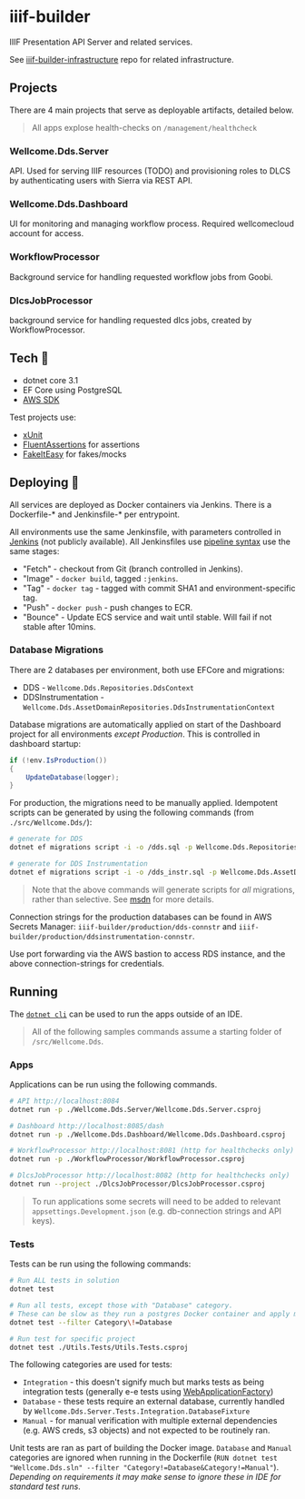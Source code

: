 # iiif-builder

IIIF Presentation API Server and related services.

See [iiif-builder-infrastructure](https://github.com/wellcomecollection/iiif-builder-infrastructure) repo for related infrastructure.

## Projects

There are 4 main projects that serve as deployable artifacts, detailed below.

> All apps explose health-checks on `/management/healthcheck`

### Wellcome.Dds.Server

API. Used for serving IIIF resources (TODO) and provisioning roles to DLCS by authenticating users with Sierra via REST API.

### Wellcome.Dds.Dashboard

UI for monitoring and managing workflow process. Required wellcomecloud account for access.

### WorkflowProcessor

Background service for handling requested workflow jobs from Goobi. 

### DlcsJobProcessor

background service for handling requested dlcs jobs, created by WorkflowProcessor.

## Tech :robot:

* dotnet core 3.1
* EF Core using PostgreSQL
* [AWS SDK](https://github.com/aws/aws-sdk-net/)

Test projects use:
* [xUnit](https://xunit.net/)
* [FluentAssertions](https://fluentassertions.com/) for assertions
* [FakeItEasy](https://fakeiteasy.github.io/) for fakes/mocks

## Deploying :rocket:

All services are deployed as Docker containers via Jenkins. There is a Dockerfile-* and Jenkinsfile-* per entrypoint. 

All environments use the same Jenkinsfile, with parameters controlled in [Jenkins](https://jenkins.dlcs.io/) (not publicly available). All Jenkinsfiles use [pipeline syntax](https://www.jenkins.io/doc/book/pipeline/syntax/) use the same stages:

* "Fetch" - checkout from Git (branch controlled in Jenkins).
* "Image" - `docker build`, tagged `:jenkins`.
* "Tag" - `docker tag` - tagged with commit SHA1 and environment-specific tag.
* "Push" - `docker push` - push changes to ECR.
* "Bounce" - Update ECS service and wait until stable. Will fail if not stable after 10mins.

### Database Migrations

There are 2 databases per environment, both use EFCore and migrations:

* DDS - `Wellcome.Dds.Repositories.DdsContext`
* DDSInstrumentation - `Wellcome.Dds.AssetDomainRepositories.DdsInstrumentationContext`

Database migrations are automatically applied on start of the Dashboard project for all environments _except Production_. This is controlled in dashboard startup:

```cs
if (!env.IsProduction())
{
    UpdateDatabase(logger);
}
```

For production, the migrations need to be manually applied. Idempotent scripts can be generated by using the following commands (from `./src/Wellcome.Dds/`):

```bash
# generate for DDS
dotnet ef migrations script -i -o /dds.sql -p Wellcome.Dds.Repositories -s Wellcome.Dds.Dashboard -c DdsContext

# generate for DDS Instrumentation
dotnet ef migrations script -i -o /dds_instr.sql -p Wellcome.Dds.AssetDomainRepositories -s Wellcome.Dds.Dashboard -c DdsInstrumentationContext
```
> Note that the above commands will generate scripts for _all_ migrations, rather than selective. See [msdn](https://docs.microsoft.com/en-us/ef/core/managing-schemas/migrations/applying?tabs=dotnet-core-cli#sql-scripts) for more details.

Connection strings for the production databases can be found in AWS Secrets Manager: `iiif-builder/production/dds-connstr` and `iiif-builder/production/ddsinstrumentation-connstr`.

Use port forwarding via the AWS bastion to access RDS instance, and the above connection-strings for credentials.

## Running

The [`dotnet cli`](https://docs.microsoft.com/en-us/dotnet/core/tools/) can be used to run the apps outside of an IDE.

> All of the following samples commands assume a starting folder of `/src/Wellcome.Dds`.

### Apps

Applications can be run using the following commands.

```bash
# API http://localhost:8084
dotnet run -p ./Wellcome.Dds.Server/Wellcome.Dds.Server.csproj

# Dashboard http://localhost:8085/dash
dotnet run -p ./Wellcome.Dds.Dashboard/Wellcome.Dds.Dashboard.csproj

# WorkflowProcessor http://localhost:8081 (http for healthchecks only)
dotnet run -p ./WorkflowProcessor/WorkflowProcessor.csproj

# DlcsJobProcessor http://localhost:8082 (http for healthchecks only)
dotnet run --project ./DlcsJobProcessor/DlcsJobProcessor.csproj
```

> To run applications some secrets will need to be added to relevant `appsettings.Development.json` (e.g. db-connection strings and API keys).

### Tests

Tests can be run using the following commands:

```bash
# Run ALL tests in solution
dotnet test

# Run all tests, except those with "Database" category.
# These can be slow as they run a postgres Docker container and apply migrations
dotnet test --filter Category\!=Database

# Run test for specific project
dotnet test ./Utils.Tests/Utils.Tests.csproj
```

The following categories are used for tests:

* `Integration` - this doesn't signify much but marks tests as being integration tests (generally e-e tests using [WebApplicationFactory](https://docs.microsoft.com/en-us/dotnet/api/microsoft.aspnetcore.mvc.testing.webapplicationfactory-1?view=aspnetcore-3.0))
* `Database` - these tests require an external database, currently handled by `Wellcome.Dds.Server.Tests.Integration.DatabaseFixture`
* `Manual` - for manual verification with multiple external dependencies (e.g. AWS creds, s3 objects) and not expected to be routinely ran.

Unit tests are ran as part of building the Docker image. `Database` and `Manual` categories are ignored when running in the Dockerfile (`RUN dotnet test "Wellcome.Dds.sln" --filter "Category!=Database&Category!=Manual"`). _Depending on requirements it may make sense to ignore these in IDE for standard test runs_.